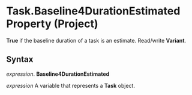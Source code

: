 
# Task.Baseline4DurationEstimated Property (Project)

 **True** if the baseline duration of a task is an estimate. Read/write **Variant**.


## Syntax

 _expression_. **Baseline4DurationEstimated**

 _expression_ A variable that represents a **Task** object.

